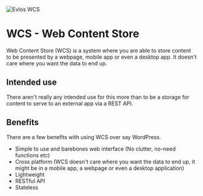 ![Evlos WCS](https://i.imgur.com/1Ldy4oD.png)
# WCS - Web Content Store

Web Content Store (WCS) is a system where you are able to store content to be presented by a webpage,
mobile app or even a desktop app. It doesn't care where you want the data to end up.

## Intended use

There aren't really any intended use for this more than to be a storage for content to serve to an external
app via a REST API.

## Benefits

There are a few benefits with using WCS over say WordPress.

* Simple to use and barebones web interface (No clutter, no-need functions etc)
* Cross platform (WCS doesn't care where you want the data to end up, it might be in a mobile app,
a webpage or even a desktop application)
* Lightweight
* RESTful API
* Stateless
